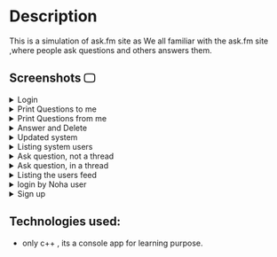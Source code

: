 # Description

This is a simulation of ask.fm site as We all familiar with the ask.fm site ,where people ask questions and others answers them.

## Screenshots 🖵

<details>
<summary>Login</summary>

![login](https://user-images.githubusercontent.com/77184432/176609043-74a5c95a-0686-479b-b589-f6f389070b36.png)

</details>

<details>
<summary>Print Questions to me</summary>

![Print-questions-to-me](https://user-images.githubusercontent.com/77184432/176609225-4028ceb0-e838-4a09-865f-d7bb34cccc62.png)

</details>

<details>
<summary>Print Questions from me</summary>

![print-questions-from-me](https://user-images.githubusercontent.com/77184432/176609311-3d0d6838-6b8c-482a-82b2-78ff6906aa7d.png)

</details>

<details>
<summary>Answer and Delete</summary>

![answer-and-delete-questions](https://user-images.githubusercontent.com/77184432/176609430-8c6f26a1-9698-4134-a728-751f32348927.png)

</details>

<details>
<summary>Updated system</summary>

![update-system](https://user-images.githubusercontent.com/77184432/176609542-17bddff8-fc7c-4e5d-a6a2-e8b59e2e107a.png)

</details>

<details>
<summary>Listing system users</summary>

![listing system users](https://user-images.githubusercontent.com/77184432/176609632-3f5046f1-2fe5-4a55-9595-59d445bc3679.png)

</details>

<details>
<summary>Ask question, not a thread</summary>

![asking question not a thread](https://user-images.githubusercontent.com/77184432/176609758-d82e43c3-b6b8-49fe-9c82-d6beaee1167c.png)

</details>

<details>
<summary>Ask question, in a thread</summary>

![ask question in a thread](https://user-images.githubusercontent.com/77184432/176609902-65d05356-1edc-4be6-b79c-2b63f199df09.png)

</details>

<details>
<summary>Listing the users feed</summary>

![listing users feed](https://user-images.githubusercontent.com/77184432/176609995-eef3f6b8-a2cd-4bff-87d1-c29af4f92502.png)

</details>

<details>
<summary>login by Noha user</summary>

![loging by another user](https://user-images.githubusercontent.com/77184432/176610183-fb29b01a-d1ca-452c-8f42-0eb6d0c058e9.png)

</details>

<details>
<summary>Sign up</summary>

![signup an account](https://user-images.githubusercontent.com/77184432/176610292-cab690b2-99e9-438c-b298-e8fe229192be.png)

</details>

## Technologies used:

- only c++ , its a console app for learning purpose.
